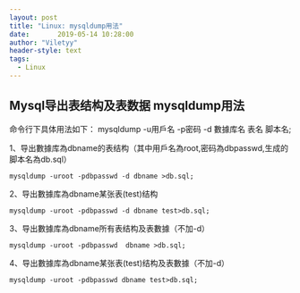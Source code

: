 ```yaml
---
layout: post
title: "Linux: mysqldump用法"
date:       2019-05-14 10:28:00
author: "Viletyy"
header-style: text
tags:
  - Linux
---
```

## Mysql导出表结构及表数据 mysqldump用法

命令行下具体用法如下：  mysqldump -u用戶名 -p密码 -d 數據库名 表名 脚本名;

1、导出數據库為dbname的表结构（其中用戶名為root,密码為dbpasswd,生成的脚本名為db.sql）

```shell
mysqldump -uroot -pdbpasswd -d dbname >db.sql;
```

2、导出數據库為dbname某张表(test)结构

```shell
mysqldump -uroot -pdbpasswd -d dbname test>db.sql;
```

3、导出數據库為dbname所有表结构及表數據（不加-d）

```shell
mysqldump -uroot -pdbpasswd  dbname >db.sql;
```

4、导出數據库為dbname某张表(test)结构及表數據（不加-d）

```shell
mysqldump -uroot -pdbpasswd dbname test>db.sql;
```



